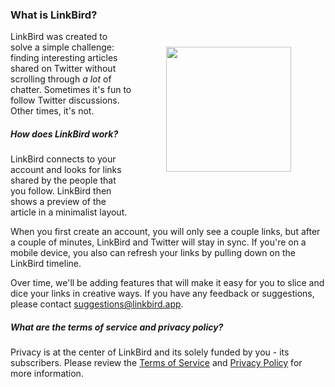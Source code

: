 ### What is LinkBird?

<img src="/images/phone-view.png" style="top: 0; float: right; width: 200px; padding: 5px ; margin: 20px 50px 50px">

LinkBird was created to solve a simple challenge: finding interesting articles shared on Twitter without scrolling through <i>a lot</i> of chatter. Sometimes it's fun to follow Twitter discussions. Other times, it's not. 

##### How does LinkBird work?

LinkBird connects to your account and looks for links shared by the people that you follow. LinkBird then shows a preview of the article in a minimalist layout.  

When you first create an account, you will only see a couple links, but after a couple of minutes, LinkBird and Twitter will stay in sync.  If you're on a mobile device, you also can refresh your links by pulling down on the LinkBird timeline.

Over time, we'll be adding features that will make it easy for you to slice and dice your links in creative ways.  If you have any feedback or suggestions, please contact suggestions@linkbird.app.

##### What are the terms of service and privacy policy?

Privacy is at the center of LinkBird and its solely funded by you - its subscribers. Please review the [Terms of Service](/terms-of-service) and [Privacy Policy](/privacy) for more information. 

